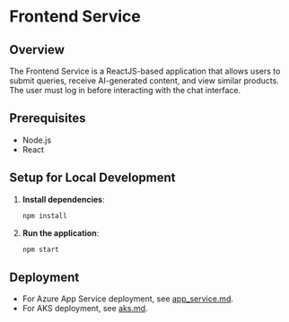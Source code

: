 # Frontend Service

## Overview
The Frontend Service is a ReactJS-based application that allows users to submit queries, receive AI-generated content, and view similar products. The user must log in before interacting with the chat interface.

## Prerequisites
- Node.js
- React

## Setup for Local Development
1. **Install dependencies**:
    ```bash
    npm install
    ```

2. **Run the application**:
    ```bash
    npm start
    ```

## Deployment
- For Azure App Service deployment, see [app_service.md](./app_service.md).
- For AKS deployment, see [aks.md](./aks.md).
